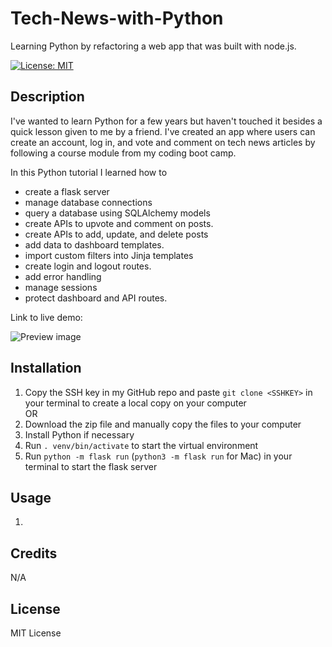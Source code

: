 # Tech-News-with-Python
Learning Python by refactoring a web app that was built with node.js.

[![License: MIT](https://img.shields.io/badge/License-MIT-yellow.svg)](https://opensource.org/licenses/MIT)

## Description
I've wanted to learn Python for a few years but haven't touched it besides a quick lesson given to me by a friend. I've created an app where users can create an account, log in, and vote and comment on tech news articles by following a course module from my coding boot camp. 

In this Python tutorial I learned how to
- create a flask server
- manage database connections
- query a database using SQLAlchemy models
- create APIs to upvote and comment on posts.
- create APIs to add, update, and delete posts
- add data to dashboard templates.
- import custom filters into Jinja templates
- create login and logout routes.
- add error handling
- manage sessions
- protect dashboard and API routes.

Link to live demo: 

![Preview image]()

## Installation
1. Copy the SSH key in my GitHub repo and paste `git clone <SSHKEY>` in your terminal to create a local copy on your computer\
OR
2. Download the zip file and manually copy the files to your computer
3. Install Python if necessary
4. Run `. venv/bin/activate` to start the virtual environment
5. Run `python -m flask run` (`python3 -m flask run` for Mac) in your terminal to start the flask server

## Usage
1. 

## Credits 
N/A

## License
MIT License

